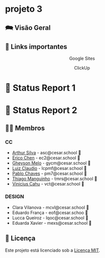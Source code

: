 # projeto 3

## 🗪 Visão Geral

## 🔗 Links importantes

<p style="text-align: center; text-decoration: none;">
  <a href="https://sites.google.com/cesar.school/projetos-3-g10/equipe?authuser=0" style="text-decoration: none;">
    <span>Google Sites</span>
  </a>
</p>
<p style="text-align: center; text-decoration: none;">
  <a href="https://app.clickup.com/9011174149/v/b/6-901104032204-2" style="text-decoration: none;">
    <span>ClickUp</span>
  </a>
</p>

<summary> <h1> 📝 Status Report 1 </h1> </summary>
<summary> <h1> 📝 Status Report 2 </h1> </summary>

## 👩‍💻 Membros

### CC

<ul>
  <li>
    <a href="https://github.com/ArthurCapistrano">Arthur Silva</a> - asc@cesar.school 📩
  </li>
  <li>
    <a href="https://github.com/">Erico Chen</a> - ec2@cesar.school 📩
  </li>
  <li>
    <a href="https://github.com/gheysonmelo">Gheyson Melo</a> - gycm@cesar.school 📩
  </li>
  <li>
    <a href="https://github.com/">Luiz Claudio</a> - lcpmf@cesar.school 📩
  </li>
  <li>
    <a href="https://github.com/">Pablo Chaves</a> - pm7@cesar.school 📩
  </li>
  <li>
    <a href="https://github.com/">Thiago Manguinho</a> - tmrs@cesar.school 📩
  </li>
  <li>
    <a href="https://github.com/Viniciuscahu">Vinicius Cahu</a> - vct@cesar.school 📩
  </li>
</ul>

### DESIGN

<ul>
  <li>
    Clara Vilanova - mcvl@cesar.school 📩
  </li>
  <li>
     Eduardo França - eof@cesar.schoo 📩
  </li>
  <li>
     Lucca Queiroz - lqoc@cesar.school 📩
  </li>
  <li>
    Eduarda Xavier - mexs@cesar.school 📩
  </li>
</ul>

## 📝 Licença

Este projeto está licenciado sob a [Licença MIT](LICENSE).
